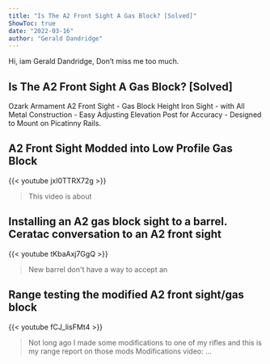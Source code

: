 ```yaml
---
title: "Is The A2 Front Sight A Gas Block? [Solved]"
ShowToc: true 
date: "2022-03-16"
author: "Gerald Dandridge" 
---
```


Hi, iam Gerald Dandridge, Don’t miss me too much.
## Is The A2 Front Sight A Gas Block? [Solved]
 Ozark Armament A2 Front Sight - Gas Block Height Iron Sight - with All Metal Construction - Easy Adjusting Elevation Post for Accuracy - Designed to Mount on Picatinny Rails.

## A2 Front Sight Modded into Low Profile Gas Block
{{< youtube jxI0TTRX72g >}}
>This video is about 

## Installing an A2 gas block sight to a barrel. Ceratac conversation to an A2 front sight
{{< youtube tKbaAxj7GgQ >}}
>New barrel don't have a way to accept an 

## Range testing the modified A2 front sight/gas block
{{< youtube fCJ_lisFMt4 >}}
>Not long ago I made some modifications to one of my rifles and this is my range report on those mods Modifications video: ...

